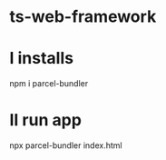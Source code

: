 # ts-web-framework

# I installs

npm i parcel-bundler

# II run app

npx parcel-bundler index.html

